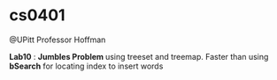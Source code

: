 # cs0401
@UPitt Professor Hoffman

<b>Lab10</b> : <b>Jumbles Problem </b> using treeset and treemap.
   Faster than using <b>bSearch</b>  for locating index to insert words
 
